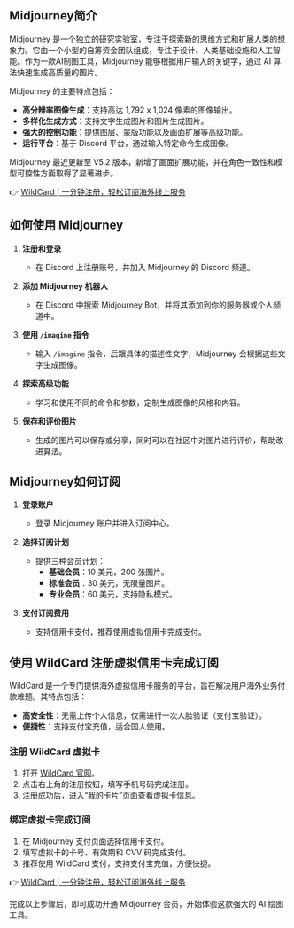 ## Midjourney简介

Midjourney 是一个独立的研究实验室，专注于探索新的思维方式和扩展人类的想象力。它由一个小型的自筹资金团队组成，专注于设计、人类基础设施和人工智能。作为一款AI制图工具，Midjourney 能够根据用户输入的关键字，通过 AI 算法快速生成高质量的图片。

Midjourney 的主要特点包括：
- **高分辨率图像生成**：支持高达 1,792 x 1,024 像素的图像输出。
- **多样化生成方式**：支持文字生成图片和图片生成图片。
- **强大的控制功能**：提供图层、蒙版功能以及画面扩展等高级功能。
- **运行平台**：基于 Discord 平台，通过输入特定命令生成图像。

Midjourney 最近更新至 V5.2 版本，新增了画面扩展功能，并在角色一致性和模型可控性方面取得了显著进步。

👉 [WildCard | 一分钟注册，轻松订阅海外线上服务](https://bit.ly/bewildcard)

## 如何使用 Midjourney

1. **注册和登录**  
   - 在 Discord 上注册账号，并加入 Midjourney 的 Discord 频道。

2. **添加 Midjourney 机器人**  
   - 在 Discord 中搜索 Midjourney Bot，并将其添加到你的服务器或个人频道中。

3. **使用 `/imagine` 指令**  
   - 输入 `/imagine` 指令，后跟具体的描述性文字，Midjourney 会根据这些文字生成图像。

4. **探索高级功能**  
   - 学习和使用不同的命令和参数，定制生成图像的风格和内容。

5. **保存和评价图片**  
   - 生成的图片可以保存或分享，同时可以在社区中对图片进行评价，帮助改进算法。

## Midjourney如何订阅

1. **登录账户**  
   - 登录 Midjourney 账户并进入订阅中心。

2. **选择订阅计划**  
   - 提供三种会员计划：
     - **基础会员**：10 美元，200 张图片。
     - **标准会员**：30 美元，无限量图片。
     - **专业会员**：60 美元，支持隐私模式。

3. **支付订阅费用**  
   - 支持信用卡支付，推荐使用虚拟信用卡完成支付。

## 使用 WildCard 注册虚拟信用卡完成订阅

WildCard 是一个专门提供海外虚拟信用卡服务的平台，旨在解决用户海外业务付款难题。其特点包括：
- **高安全性**：无需上传个人信息，仅需进行一次人脸验证（支付宝验证）。
- **便捷性**：支持支付宝充值，适合国人使用。

### 注册 WildCard 虚拟卡
1. 打开 [WildCard 官网](https://bit.ly/bewildcard)。
2. 点击右上角的注册按钮，填写手机号码完成注册。
3. 注册成功后，进入“我的卡片”页面查看虚拟卡信息。

### 绑定虚拟卡完成订阅
1. 在 Midjourney 支付页面选择信用卡支付。
2. 填写虚拟卡的卡号、有效期和 CVV 码完成支付。
3. 推荐使用 WildCard 支付，支持支付宝充值，方便快捷。

👉 [WildCard | 一分钟注册，轻松订阅海外线上服务](https://bit.ly/bewildcard)

完成以上步骤后，即可成功开通 Midjourney 会员，开始体验这款强大的 AI 绘图工具。